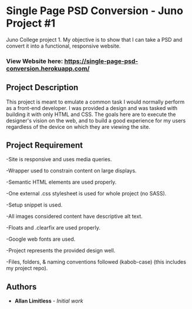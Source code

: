 # Single Page PSD Conversion - Juno Project #1

Juno College project 1. My objective is to show that I can take a PSD and convert it into a functional, responsive website.

### View Website here: https://single-page-psd-conversion.herokuapp.com/

## Project Description

This project is meant to emulate a common task I would normally perform as a front-end developer. I was provided a design and was tasked with building it with only HTML and CSS. The goals here are to execute the designer's vision on the web, and to build a good experience for my users regardless of the device on which they are viewing the site.

## Project Requirement

-Site is responsive and uses media queries.

-Wrapper used to constrain content on large displays.

-Semantic HTML elements are used properly.

-One external .css stylesheet is used for whole project (no SASS).

-Setup snippet is used.

-All images considered content have descriptive alt text.

-Floats and .clearfix are used properly.

-Google web fonts are used.

-Project represents the provided design well.

-Files, folders, & naming conventions followed (kabob-case) (this includes my project repo).

## Authors

* **Allan Limitless** - *Initial work* 


